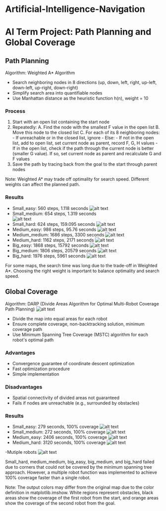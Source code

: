 # Artificial-Intelligence-Navigation

# AI Term Project: Path Planning and Global Coverage

## Path Planning

Algorithm: Weighted A\* Algorithm

- Search neighboring nodes in 8 directions (up, down, left, right, up-left, down-left, up-right, down-right)
- Simplify search area into quantifiable nodes
- Use Manhattan distance as the heuristic function h(n), weight = 10

### Process

1. Start with an open list containing the start node
2. Repeatedly:
   A. Find the node with the smallest F value in the open list
   B. Move this node to the closed list
   C. For each of its 8 neighboring nodes: - If unreachable or in the closed list, ignore - Else: - If not in the open list, add to open list, set current node as parent, record F, G, H values - If in the open list, check if the path through the current node is better (smaller G value). If so, set current node as parent and recalculate G and F values
3. Save the path by tracing back from the goal to the start through parent nodes

Note: Weighted A\* may trade off optimality for search speed. Different weights can affect the planned path.

### Results

- Small_easy: 560 steps, 1.118 seconds
  ![alt text](image.png)
- Small_medium: 654 steps, 1.319 seconds  
  ![alt text](image-1.png)
- Small_hard: 624 steps, 159.095 seconds
  ![alt text](image-2.png)
- Medium_easy: 986 steps, 95.76 seconds
  ![alt text](image-3.png)
- Medium_medium: 1686 steps, 3300 seconds
  ![alt text](image-4.png)
- Medium_hard: 1162 steps, 2171 seconds
  ![alt text](image-5.png)
- Big_easy: 1868 steps, 15792 seconds
  ![alt text](image-6.png)
- Big_medium: 1806 steps, 20579 seconds
  ![alt text](image-7.png)
- Big_hard: 1976 steps, 5961 seconds
  ![alt text](image-8.png)

For some maps, the search time was long due to the trade-off in Weighted A\*. Choosing the right weight is important to balance optimality and search speed.

## Global Coverage

Algorithm: DARP (Divide Areas Algorithm for Optimal Multi-Robot Coverage Path Planning)
![alt text](image-9.png)

- Divide the map into equal areas for each robot
- Ensure complete coverage, non-backtracking solution, minimum coverage path
- Use Minimum Spanning Tree Coverage (MSTC) algorithm for each robot's optimal path

### Advantages

- Convergence guarantee of coordinate descent optimization
- Fast optimization procedure
- Simple implementation

### Disadvantages

- Spatial connectivity of divided areas not guaranteed
- Fails if nodes are unreachable (e.g., surrounded by obstacles)

### Results

- Small_easy: 279 seconds, 100% coverage
  ![alt text](image-10.png)
- Small_medium: 272 seconds, 100% coverage
  ![alt text](image-11.png)
- Medium_easy: 2406 seconds, 100% 
coverage
![alt text](image-12.png)
- Medium_hard: 3120 seconds, 100% coverage
![alt text](image-13.png)

-Mutiple robots
![alt text](image-14.png)

Small_hard, medium_medium, big_easy, big_medium, and big_hard failed due to corners that could not be covered by the minimum spanning tree approach. However, a multiple robot function was implemented to achieve 100% coverage faster than a single robot.


Note: The output colors may differ from the original map due to the color definition in matplotlib.imshow. White regions represent obstacles, black areas show the coverage of the first robot from the start, and orange areas show the coverage of the second robot from the goal.
